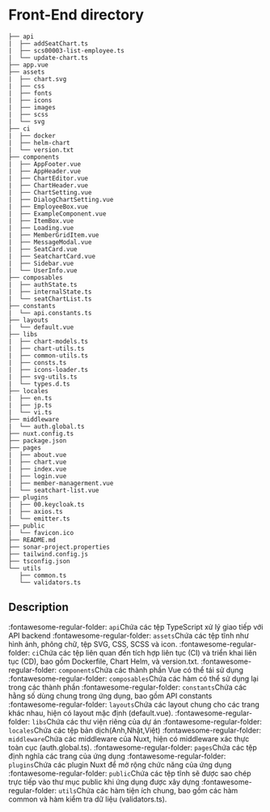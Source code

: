 # Front-End directory
```
├── api
|  ├── addSeatChart.ts
|  ├── scs00003-list-employee.ts
|  └── update-chart.ts
├── app.vue
├── assets
|  ├── chart.svg
|  ├── css
|  ├── fonts
|  ├── icons
|  ├── images
|  ├── scss
|  └── svg
├── ci
|  ├── docker
|  ├── helm-chart
|  └── version.txt
├── components
|  ├── AppFooter.vue
|  ├── AppHeader.vue
|  ├── ChartEditor.vue
|  ├── ChartHeader.vue
|  ├── ChartSetting.vue
|  ├── DialogChartSetting.vue
|  ├── EmployeeBox.vue
|  ├── ExampleComponent.vue
|  ├── ItemBox.vue
|  ├── Loading.vue
|  ├── MemberGridItem.vue
|  ├── MessageModal.vue
|  ├── SeatCard.vue
|  ├── SeatchartCard.vue
|  ├── Sidebar.vue
|  └── UserInfo.vue
├── composables
|  ├── authState.ts
|  ├── internalState.ts
|  └── seatChartList.ts
├── constants
|  └── api.constants.ts
├── layouts
|  └── default.vue
├── libs
|  ├── chart-models.ts
|  ├── chart-utils.ts
|  ├── common-utils.ts
|  ├── consts.ts
|  ├── icons-loader.ts
|  ├── svg-utils.ts
|  └── types.d.ts
├── locales
|  ├── en.ts
|  ├── jp.ts
|  └── vi.ts
├── middleware
|  └── auth.global.ts
├── nuxt.config.ts
├── package.json
├── pages
|  ├── about.vue
|  ├── chart.vue
|  ├── index.vue
|  ├── login.vue
|  ├── member-managerment.vue
|  └── seatchart-list.vue
├── plugins
|  ├── 00.keycloak.ts
|  ├── axios.ts
|  └── emitter.ts
├── public
|  └── favicon.ico
├── README.md
├── sonar-project.properties
├── tailwind.config.js
├── tsconfig.json
└── utils
   ├── common.ts
   └── validators.ts
```
## Description
:fontawesome-regular-folder:
`api`Chứa các tệp TypeScript xử lý giao tiếp với API backend
:fontawesome-regular-folder:
`assets`Chứa các tệp tĩnh như hình ảnh, phông chữ, tệp SVG, CSS, SCSS và icon.
:fontawesome-regular-folder:
`ci`Chứa các tệp liên quan đến tích hợp liên tục (CI) và triển khai liên tục (CD), bao gồm Dockerfile, Chart Helm, và version.txt.
:fontawesome-regular-folder:
`components`Chứa các thành phần Vue có thể tái sử dụng
:fontawesome-regular-folder:
`composables`Chứa các hàm có thể sử dụng lại trong các thành phần
:fontawesome-regular-folder:
`constants`Chứa các hằng số dùng chung trong ứng dụng, bao gồm API constants
:fontawesome-regular-folder:
`layouts`Chứa các layout chung cho các trang khác nhau, hiện có layout mặc định (default.vue).
:fontawesome-regular-folder:
`libs`Chứa các thư viện riêng của dự án
:fontawesome-regular-folder:
`locales`Chứa các tệp bản dịch(Anh,Nhật,Việt)
:fontawesome-regular-folder:
`middleware`Chứa các middleware của Nuxt, hiện có middleware xác thực toàn cục (auth.global.ts).
:fontawesome-regular-folder:
`pages`Chứa các tệp định nghĩa các trang của ứng dụng
:fontawesome-regular-folder:
`plugins`Chứa các plugin Nuxt để mở rộng chức năng của ứng dụng
:fontawesome-regular-folder:
`public`Chứa các tệp tĩnh sẽ được sao chép trực tiếp vào thư mục public khi ứng dụng được xây dựng
:fontawesome-regular-folder:
`utils`Chứa các hàm tiện ích chung, bao gồm các hàm common và hàm kiểm tra dữ liệu (validators.ts).